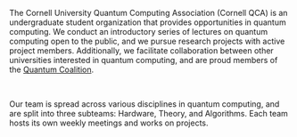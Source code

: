 The Cornell University Quantum Computing Association (Cornell QCA) is an
undergraduate student organization that provides opportunities in quantum
computing.  We conduct an introductory series of lectures on quantum computing
open to the public, and we pursue research projects with active project members.
Additionally, we facilitate collaboration between other universities interested
in quantum computing, and are proud members of the [Quantum Coalition](https://www.quantumcoalition.io/).

<br>

Our team is spread across various disciplines in quantum computing, and are split
into three subteams: Hardware, Theory, and Algorithms.  Each team hosts its own
weekly meetings and works on projects.
